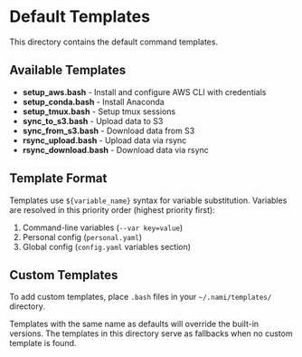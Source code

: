 # Default Templates

This directory contains the default command templates.

## Available Templates

- **setup_aws.bash** - Install and configure AWS CLI with credentials
- **setup_conda.bash** - Install Anaconda
- **setup_tmux.bash** - Setup tmux sessions
- **sync_to_s3.bash** - Upload data to S3
- **sync_from_s3.bash** - Download data from S3
- **rsync_upload.bash** - Upload data via rsync
- **rsync_download.bash** - Download data via rsync

## Template Format

Templates use `${variable_name}` syntax for variable substitution. Variables are resolved in this priority order (highest priority first):
1. Command-line variables (`--var key=value`) 
2. Personal config (`personal.yaml`)
3. Global config (`config.yaml` variables section)

## Custom Templates

To add custom templates, place `.bash` files in your `~/.nami/templates/` directory. 

Templates with the same name as defaults will override the built-in versions. The templates in this directory serve as fallbacks when no custom template is found. 
